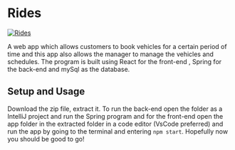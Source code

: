 
# Rides

[![Rides](https://i.ibb.co/2tnpD3q/https-drive-google.jpg)](https://drive.google.com/open?id=1HDDivz-eiq88z3wf6jcz0GspNCaoV3aQ "Rides")



A web app which allows customers to book vehicles for a certain period of time and this app also allows the manager to manage the vehicles and schedules. The program is built using React for the front-end , Spring for the back-end and mySql as the database.


## Setup and Usage

Download the zip file, extract it. To run the back-end open the folder as a IntelliJ project and run the Spring program and for the front-end open the app folder in the extracted folder in a code editor (VsCode preferred) and run the app by going to the terminal and entering `npm start`. Hopefully now you should be good to go!
